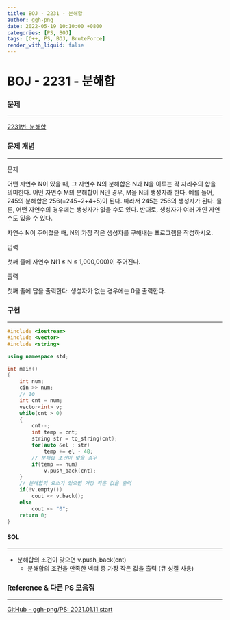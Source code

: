 ```yaml
---
title: BOJ - 2231 - 분해합
author: ggh-png
date: 2022-05-19 10:10:00 +0800
categories: [PS, BOJ]
tags: [C++, PS, BOJ, BruteForce]
render_with_liquid: false
---
```


# BOJ  - 2231 - 분해합

### 문제

---

[2231번: 분해합](https://www.acmicpc.net/problem/2231)

### 문제 개념

---

문제

어떤 자연수 N이 있을 때, 그 자연수 N의 분해합은 N과 N을 이루는 각 자리수의 합을 의미한다. 어떤 자연수 M의 분해합이 N인 경우, M을 N의 생성자라 한다. 예를 들어, 245의 분해합은 256(=245+2+4+5)이 된다. 따라서 245는 256의 생성자가 된다. 물론, 어떤 자연수의 경우에는 생성자가 없을 수도 있다. 반대로, 생성자가 여러 개인 자연수도 있을 수 있다.

자연수 N이 주어졌을 때, N의 가장 작은 생성자를 구해내는 프로그램을 작성하시오.

입력

첫째 줄에 자연수 N(1 ≤ N ≤ 1,000,000)이 주어진다.

출력

첫째 줄에 답을 출력한다. 생성자가 없는 경우에는 0을 출력한다.

### 구현

---

```cpp
#include <iostream>
#include <vector>
#include <string>

using namespace std;

int main()
{
    int num;
    cin >> num;
    // 10 
    int cnt = num;
    vector<int> v;
    while(cnt > 0)
    {
        cnt--;
        int temp = cnt;
        string str = to_string(cnt);
        for(auto &el : str)
            temp += el - 48;
        // 분해합 조건이 맞을 경우 
        if(temp == num)
            v.push_back(cnt);
    }
	// 분해합의 요소가 있으면 가장 작은 값을 출력
    if(!v.empty())
        cout << v.back();
    else
        cout << "0";
    return 0;
}
```

#### SOL

---

- 분해합의 조건이 맞으면 v.push_back(cnt)
    - 분해합의 조건을 만족한 벡터 중 가장 작은 값을 출력 (큐 성질 사용)

### Reference & 다른 PS 모음집

---

[GitHub - ggh-png/PS: 2021.01.11 start](https://github.com/ggh-png/PS)